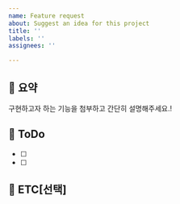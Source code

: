 ```yaml
---
name: Feature request
about: Suggest an idea for this project
title: ''
labels: ''
assignees: ''

---
```


## 📌 요약
구현하고자 하는 기능을 첨부하고 간단히 설명해주세요.!

## 📌 ToDo
- [ ] 
- [ ] 

## 🤔 ETC[선택]

